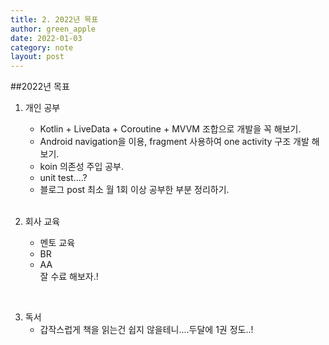 ```yaml
---
title: 2. 2022년 목표
author: green_apple
date: 2022-01-03
category: note
layout: post
---
```


##2022년 목표
 <br/>  

1. 개인 공부
    - Kotlin + LiveData + Coroutine + MVVM 조합으로 개발을 꼭 해보기.
    - Android navigation을 이용, fragment 사용하여 one activity 구조 개발 해보기.
    - koin 의존성 주입 공부.
    - unit test....?  
    - 블로그 post 최소 월 1회 이상 공부한 부분 정리하기.

     <br/>
2. 회사 교육
    - 멘토 교육
    - BR
    - AA<br/> 
    잘 수료 해보자.!  
<br/>     

3. 독서
    - 갑작스럽게 책을 읽는건 쉽지 않을테니....두달에 1권 정도..!  

    
